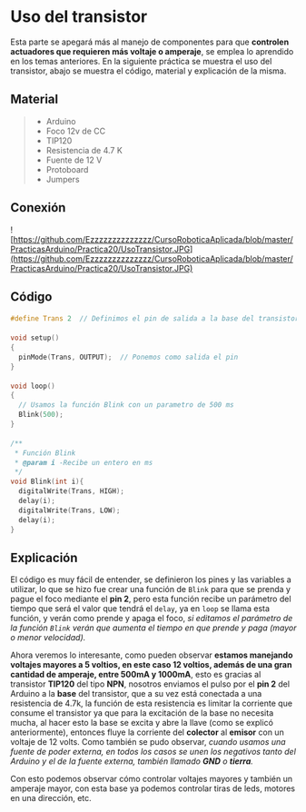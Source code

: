 # Uso del transistor
Esta parte se apegará más al manejo de componentes para que **controlen actuadores que requieren más voltaje o amperaje**, se emplea lo aprendido en los temas anteriores. 
En la siguiente práctica se muestra el uso del transistor, abajo se muestra el código, material y explicación de la misma.

## Material
> - Arduino
> - Foco 12v de CC
> - TIP120
> - Resistencia de 4.7 K
> - Fuente de 12 V
> - Protoboard
> - Jumpers

## Conexión
![https://github.com/Ezzzzzzzzzzzzzz/CursoRoboticaAplicada/blob/master/PracticasArduino/Practica20/UsoTransistor.JPG](https://github.com/Ezzzzzzzzzzzzzz/CursoRoboticaAplicada/blob/master/PracticasArduino/Practica20/UsoTransistor.JPG)

## Código
```c
#define Trans 2  // Definimos el pin de salida a la base del transistor

void setup()
{
  pinMode(Trans, OUTPUT);  // Ponemos como salida el pin
}

void loop()
{
  // Usamos la función Blink con un parametro de 500 ms
  Blink(500);
}

/**
 * Función Blink 
 * @param i -Recibe un entero en ms
 */
void Blink(int i){
  digitalWrite(Trans, HIGH);
  delay(i);
  digitalWrite(Trans, LOW);
  delay(i);
}
```
## Explicación

El código es muy fácil de entender, se definieron los pines y las variables a utilizar, lo que se hizo fue crear una función de ``Blink`` para que se prenda y pague el foco mediante el **pin 2**, pero esta función recibe un parámetro del tiempo que será el valor que tendrá el ``delay``, ya en ``loop`` se llama esta función, y verán como prende y apaga el foco, *si editamos el parámetro de la función ``Blink`` verán que aumenta el tiempo en que prende y paga (mayor o menor velocidad).*

Ahora veremos lo interesante, como pueden observar **estamos manejando voltajes mayores a 5 voltios, en este caso 12 voltios, además de una gran cantidad de amperaje, entre 500mA y 1000mA**, esto es gracias al transistor **TIP120** del tipo **NPN**, nosotros enviamos el pulso por el **pin 2** del Arduino a la **base** del transistor, que a su vez está conectada a una resistencia de 4.7k, la función de esta resistencia es limitar la corriente que consume el transistor ya que para la excitación de la base no necesita mucha, al hacer esto la base se excita y abre la llave (como se explicó anteriormente), entonces fluye la corriente del **colector** al **emisor** con un voltaje de 12 volts. Como también se pudo observar, *cuando usamos una fuente de poder externa, en todos los casos se unen los negativos tanto del Arduino y el de la fuente externa, también llamado **GND** o **tierra**.*

Con esto podemos observar cómo controlar voltajes mayores y también un amperaje mayor, con esta base ya podemos controlar tiras de leds, motores en una dirección, etc. 


<!--stackedit_data:
eyJoaXN0b3J5IjpbLTEyNTQ5MDQzNDAsNjY0MjY2MTAyLC0xMT
MxMDU5OThdfQ==
-->